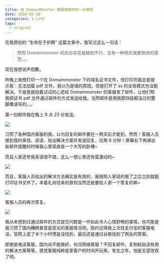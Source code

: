 ```yaml
---
title: 给 DomainMonster 客服发邮件的一点感悟
date: 2016-02-18
categories: 1-Life
tags:
  - original
---
```


在我原创的 “生命在于折腾” 这篇文章中，我写过这么一句话：

> 然而 Domainmonster 的后台实在是破到不行，总有一种明天就要倒闭的感觉。。。

现在我想说声抱歉。

昨晚上我想打印一个在 Domainmonster 下的域名证书文件，但打印页面总是提示我：无法加载 pdf 文件。我以为是墙的原因，但是打开了 ss 的全局模式也没能解决。于是我就抱着试试的心态给 Domainmonster 的客服发了邮件，让他们帮我把证书 pdf 文件通过邮件的方式发送给我。当然邮件是用我那四级都没过的蹩脚鹰语写的。。。

第一封邮件我在晚上 9 点 23 分发送。

![](http://oi0t0q67c.bkt.clouddn.com/blog_life/DomainMonster_1.png)

习惯了各种国内客服的我，以为回复的邮件要在一两天后才能到，然而！客服人员接到我的来信、阅读、给出解决方案并发送回复，仅用 8 分钟！屏幕右下角弹出新邮件提醒的时候我心里简直是一个大写的卧槽~

而且人家还夸我英语很不错，这么一想心里还有蛮激动的~

![](http://oi0t0q67c.bkt.clouddn.com/blog_life/DomainMonster_2.png)

而且，客服人员给出的解决方法确实是有效的，我按照人家说的做了之后立刻就能打印证书文件了。本着礼尚往来的原则当然还是要给人家一个答复的嘛~

![](http://oi0t0q67c.bkt.clouddn.com/blog_life/DomainMonster_3.png)

客服人员的再次答复。

![](http://oi0t0q67c.bkt.clouddn.com/blog_life/DomainMonster_4.png)

我从未想到过通过邮件的方式提交问题是一件如此令人心情舒畅的事情，也可能是我习惯了国内糟糕甚至是恶劣的客服情况吧。隐约记得我上次找支付宝的客服电话，官网上逛了半个小时愣是没找到，最后还是通过谷歌找到了网友的答案。

即使是电话客服，国内尚不能做好，何况网络客服？不回复邮件、复制粘贴没有用的解决方案等等，感觉客服纯粹是拿客户的时间开玩笑。有生之年，怕是无望改观了吧。
